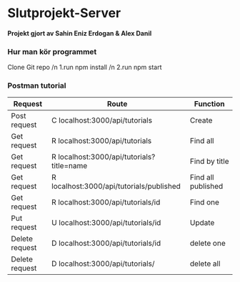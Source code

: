 # Slutprojekt-Server
#### Projekt gjort av Sahin Eniz Erdogan & Alex Danil


### Hur man kör programmet
Clone Git repo
/n
1.run npm install
/n
2.run npm start 

### Postman tutorial
Request       | Route                                             | Function          |
------------  |---------------------------------------------------|-------------------|
Post request  |	C	localhost:3000/api/tutorials		                |Create	            |
Get request   | R	localhost:3000/api/tutorials		                |Find all           |
Get request		| R	localhost:3000/api/tutorials?title=name	        |Find by title      |
Get request	  |	R	localhost:3000/api/tutorials/published	        |Find all published	|
Get request 	| R	localhost:3000/api/tutorials/id		              |Find one           |
Put request 	| U	localhost:3000/api/tutorials/id		              |Update             |
Delete request|	D	localhost:3000/api/tutorials/id		              |delete one         |
Delete request|	D	localhost:3000/api/tutorials/		                |delete all         |

